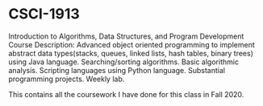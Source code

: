 # CSCI-1913
Introduction to Algorithms, Data Structures, and Program Development
Course Description: Advanced object oriented programming to implement abstract data types(stacks, queues, linked lists, hash tables, binary trees) using Java language. Searching/sorting algorithms. Basic algorithmic analysis. Scripting languages using Python language. Substantial programming projects. Weekly lab.

This contains all the coursework I have done for this class in Fall 2020.
